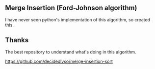 ## Merge Insertion (Ford-Johnson algorithm)

I have never seen python's implementation of this algorithm, so created this.

## Thanks

The best repository to understand what's doing in this algorithm.

https://github.com/decidedlyso/merge-insertion-sort

